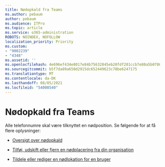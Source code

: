 ```yaml
---
title: Nødopkald fra Teams
ms.author: pebaum
author: pebaum
ms.audience: ITPro
ms.topic: article
ms.service: o365-administration
ROBOTS: NOINDEX, NOFOLLOW
localization_priority: Priority
ms.custom:
- "9002239"
- "4348"
ms.assetid: ''
ms.openlocfilehash: 4e696ef434e8017e84b75632845eb20fdf201ccb7e80a5b07864b8848b891c69
ms.sourcegitcommit: b5f7da89a650d2915dc652449623c78be6247175
ms.translationtype: MT
ms.contentlocale: da-DK
ms.lasthandoff: 08/05/2021
ms.locfileid: "54008540"
---
```

# <a name="teams-emergency-calling"></a>Nødopkald fra Teams

Alle telefonnumre skal være tilknyttet en nødposition. Se følgende for at få flere oplysninger:

- [Oversigt over nødopkald](https://docs.microsoft.com/MicrosoftTeams/what-are-emergency-locations-addresses-and-call-routing)

- [Tilføj, udskift eller fjern en nødplacering fra din organisation](https://docs.microsoft.com/MicrosoftTeams/add-change-remove-emergency-location-organization)

- [Tildele eller rediger en nødlokation for en bruger](https://docs.microsoft.com/MicrosoftTeams/assign-change-emergency-location-user)
